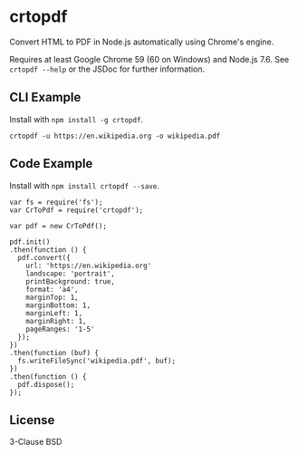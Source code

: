 # crtopdf
Convert HTML to PDF in Node.js automatically using Chrome's engine.

Requires at least Google Chrome 59 (60 on Windows) and Node.js 7.6. See `crtopdf --help` or the JSDoc for further information.

## CLI Example
Install with `npm install -g crtopdf`.

```
crtopdf -u https://en.wikipedia.org -o wikipedia.pdf
```

## Code Example
Install with `npm install crtopdf --save`.

```
var fs = require('fs');
var CrToPdf = require('crtopdf');

var pdf = new CrToPdf();

pdf.init()
.then(function () {
  pdf.convert({
    url: 'https://en.wikipedia.org'
    landscape: 'portrait',
    printBackground: true,
    format: 'a4',
    marginTop: 1,
    marginBottom: 1,
    marginLeft: 1,
    marginRight: 1,
    pageRanges: '1-5'
  });
})
.then(function (buf) {
  fs.writeFileSync('wikipedia.pdf', buf);
})
.then(function () {
  pdf.dispose();
});
```

## License
3-Clause BSD
